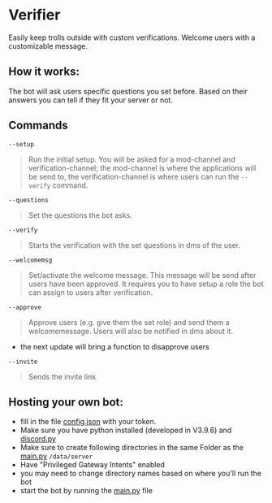 # Verifier
Easily keep trolls outside with custom verifications. Welcome users with a customizable message.

## How it works:
The bot will ask users specific questions you set before. Based on their answers you can tell if they fit your server or not.

## Commands
`--setup`
>Run the initial setup. You will be asked for a mod-channel and verification-channel; the mod-channel is where the applications will be send to, the verification-channel is where users can run the `--verify` command.

`--questions`
>Set the questions the bot asks.

`--verify`
>Starts the verification with the set questions in dms of the user.

`--welcomemsg`
>Set/activate the welcome message. This message will be send after users have been approved. It requires you to have setup a role the bot can assign to users after verification.

`--approve`
>Approve users (e.g. give them the set role) and send them a welcomemessage. Users will also be notified in dms about it.

- the next update will bring a function to disapprove users

`--invite`
>Sends the invite link


## Hosting your own bot:
- fill in the file [config.json](https://github.com/Tarikazana/Verifier/blob/main/config.json) with your token.
- Make sure you have python installed (developed in V3.9.6) and [discord.py](https://discordpy.readthedocs.io/en/stable/intro.html)
- Make sure to create following directories in the same Folder as the [main.py](https://github.com/Tarikazana/Verifier/blob/main/main.py)
`/data/server`
- Have "Privileged Gateway Intents" enabled
- you may need to change directory names based on where you'll run the bot
- start the bot by running the [main.py](https://github.com/Tarikazana/Verifier/blob/main/main.py) file
